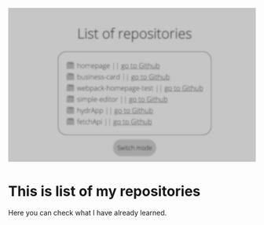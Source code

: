 ![cover](cover.png)

# This is list of my repositories 

Here you can check what I have already learned.

